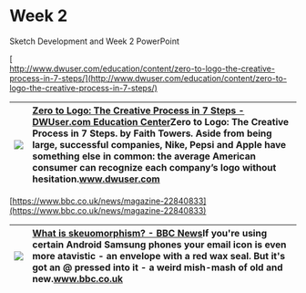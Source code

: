 # Week 2

Sketch Development and Week 2 PowerPoint



[  
http://www.dwuser.com/education/content/zero-to-logo-the-creative-process-in-7-steps/](http://www.dwuser.com/education/content/zero-to-logo-the-creative-process-in-7-steps/)  


| [![](https://outlook.office.com/actions/ei?u=http%3A%2F%2Fwww.dwuser.com%2Feducation%2Fcontent%2Fzero-to-logo-the-creative-process-in-7-steps%2Fimages%2Fheader.jpg&d=2020-02-11T15%3A26%3A39.994Z)](http://www.dwuser.com/education/content/zero-to-logo-the-creative-process-in-7-steps/) | [Zero to Logo: The Creative Process in 7 Steps - DWUser.com Education Center](http://www.dwuser.com/education/content/zero-to-logo-the-creative-process-in-7-steps/)Zero to Logo: The Creative Process in 7 Steps. by Faith Towers. Aside from being large, successful companies, Nike, Pepsi and Apple have something else in common: the average American consumer can recognize each company’s logo without hesitation.www.dwuser.com |
| :--- | :--- |


[https://www.bbc.co.uk/news/magazine-22840833](https://www.bbc.co.uk/news/magazine-22840833)  


| [![](https://ichef.bbci.co.uk/news/1024/media/images/68103000/jpg/_68103770_ben's-comp624.jpg)](https://www.bbc.co.uk/news/magazine-22840833) | [What is skeuomorphism? - BBC News](https://www.bbc.co.uk/news/magazine-22840833)If you're using certain Android Samsung phones your email icon is even more atavistic - an envelope with a red wax seal. But it's got an @ pressed into it - a weird mish-mash of old and new.www.bbc.co.uk |
| :--- | :--- |


